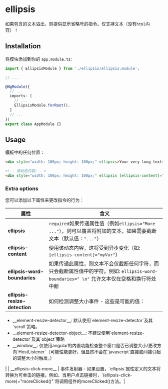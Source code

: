 # ellipsis

如果包含的文本溢出，则提供显示省略号的指令。仅支持文本（没有`html`内容）！

## Installation

将模块添加到你的 `app.module.ts`:

```typescript
import { EllipsisModule } from './ellipsis/ellipsis.module';

// ...

@NgModule({
  // ...
  imports: [
    // ...
    EllipsisModule.forRoot(),
  ]
  // ...
})
export class AppModule {}

```

## Usage

模板中的任何位置：

```html
<div style="width: 100px; height: 100px;" ellipsis>Your very long text</div>

<!-- 或动态内容: -->
<div style="width: 100px; height: 100px;" ellipsis [ellipsis-content]="yourDynamicContent"></div>
```

### Extra options

您可以添加以下属性来更改指令的行为：

| 属性 | 含义 |
| ---- | ---- |
| __ellipsis__ | `required`如果传递属性值（例如`ellipsis="More ..."`），则可以覆盖将附加的文本，如果需要截断文本（默认值：`"..."`）|
| __ellipsis-content__ | 使用该动态内容，这将受到异步变化（如: `[ellipsis-content]="myVar"`) |
| __ellipsis-word-boundaries__ | 如果传递此属性，则文本不会仅截断任何字符，而只会截断属性值中的字符。例如: `ellipsis-word-boundaries=" \n"` 允许文本仅在空格和换行符处中断 |
| __ellipsis-resize-detection__ | 如何检测调整大小事件 - 这些是可能的值：
<ul>
  <li>__element-resize-detector__: 默认使用`element-resize-detector`及其`scroll`策略。</li>
  <li>__element-resize-detector-object__: 不建议使用`element-resize-detector`及其`object`策略</li>
  <li>__window__: 仅使用angular的内置功能检查整个窗口是否已调整大小/更改方向`HostListener`（可能性能更好，但显然不会在`javascript`直接或间接引起的调整大小时触发。）</li>
</ul> |
| __ellipsis-click-more__ | 事件发射器 - 如果设置，`ellipsis`属性定义的文本将转换为可单击的链接。例如，当用户点击链接时，`(ellipsis-click-more)="moreClicked()"`将调用组件的moreClicked()方法。|
